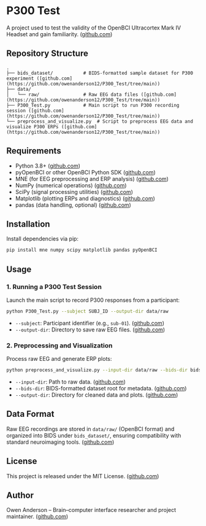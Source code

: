 # P300 Test

A project used to test the validity of the OpenBCI Ultracortex Mark IV Headset and gain familiarity. ([github.com](https://github.com/owenanderson12/P300_Test/tree/main))

## Repository Structure

```text
.
├── bids_dataset/           # BIDS-formatted sample dataset for P300 experiment ([github.com](https://github.com/owenanderson12/P300_Test/tree/main))
├── data/
│   └── raw/                # Raw EEG data files ([github.com](https://github.com/owenanderson12/P300_Test/tree/main))
├── P300_Test.py            # Main script to run P300 recording session ([github.com](https://github.com/owenanderson12/P300_Test/tree/main))
└── preprocess_and_visualize.py  # Script to preprocess EEG data and visualize P300 ERPs ([github.com](https://github.com/owenanderson12/P300_Test/tree/main))
```

## Requirements

* Python 3.8+ ([github.com](https://github.com/owenanderson12/P300_Test/tree/main))
* pyOpenBCI or other OpenBCI Python SDK ([github.com](https://github.com/owenanderson12/P300_Test/tree/main))
* MNE (for EEG preprocessing and ERP analysis) ([github.com](https://github.com/owenanderson12/P300_Test/tree/main))
* NumPy (numerical operations) ([github.com](https://github.com/owenanderson12/P300_Test/tree/main))
* SciPy (signal processing utilities) ([github.com](https://github.com/owenanderson12/P300_Test/tree/main))
* Matplotlib (plotting ERPs and diagnostics) ([github.com](https://github.com/owenanderson12/P300_Test/tree/main))
* pandas (data handling, optional) ([github.com](https://github.com/owenanderson12/P300_Test/tree/main))

## Installation

Install dependencies via pip:

```bash
pip install mne numpy scipy matplotlib pandas pyOpenBCI
```

## Usage

### 1. Running a P300 Test Session

Launch the main script to record P300 responses from a participant:

```bash
python P300_Test.py --subject SUBJ_ID --output-dir data/raw
```

* `--subject`: Participant identifier (e.g., `sub-01`). ([github.com](https://github.com/owenanderson12/P300_Test/tree/main))
* `--output-dir`: Directory to save raw EEG files. ([github.com](https://github.com/owenanderson12/P300_Test/tree/main))

### 2. Preprocessing and Visualization

Process raw EEG and generate ERP plots:

```bash
python preprocess_and_visualize.py --input-dir data/raw --bids-dir bids_dataset --output-dir results
```

* `--input-dir`: Path to raw data. ([github.com](https://github.com/owenanderson12/P300_Test/tree/main))
* `--bids-dir`: BIDS-formatted dataset root for metadata. ([github.com](https://github.com/owenanderson12/P300_Test/tree/main/bids_dataset))
* `--output-dir`: Directory for cleaned data and plots. ([github.com](https://github.com/owenanderson12/P300_Test/tree/main))

## Data Format

Raw EEG recordings are stored in `data/raw/` (OpenBCI format) and organized into BIDS under `bids_dataset/`, ensuring compatibility with standard neuroimaging tools. ([github.com](https://github.com/owenanderson12/P300_Test/tree/main))

## License

This project is released under the MIT License. ([github.com](https://github.com/owenanderson12/P300_Test/tree/main))

## Author

Owen Anderson – Brain–computer interface researcher and project maintainer. ([github.com](https://github.com/owenanderson12/P300_Test/tree/main))
